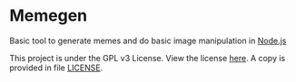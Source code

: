 # Memegen
Basic tool to generate memes and do basic image manipulation in [Node.js](https://nodejs.org)

This project is under the GPL v3 License. View the license [here](https://www.gnu.org/licenses/gpl-3.0.txt). A copy is provided in file [LICENSE](LICENSE).

